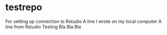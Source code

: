 # testrepo
For setting up connection to Rstudio
A line I wrote on my local computer
A line from Rstudio
Testing
Bla Bla Bla